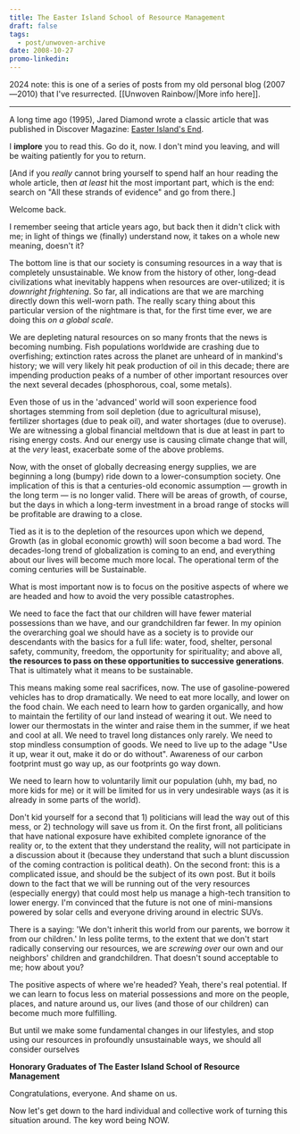 ```yaml
---
title: The Easter Island School of Resource Management
draft: false
tags:
  - post/unwoven-archive
date: 2008-10-27
promo-linkedin:
---
```

2024 note: this is one of a series of posts from my old personal blog (2007—2010) that I've resurrected. [[Unwoven Rainbow/|More info here]].

---

A long time ago (1995), Jared Diamond wrote a classic article that was published in Discover Magazine: [Easter Island's End](http://www.hartford-hwp.com/archives/24/042.html "External link to http://www.hartford-hwp.com/archives/24/042.html").  
  
I **implore** you to read this. Go do it, now. I don't mind you leaving, and will be waiting patiently for you to return.  
  
\[And if you _really_ cannot bring yourself to spend half an hour reading the whole article, then _at least_ hit the most important part, which is the end: search on "All these strands of evidence" and go from there.\]

Welcome back.

I remember seeing that article years ago, but back then it didn't click with me; in light of things we (finally) understand now, it takes on a whole new meaning, doesn't it?  
  
The bottom line is that our society is consuming resources in a way that is completely unsustainable. We know from the history of other, long-dead civilizations what inevitably happens when resources are over-utilized; it is _downright frightening_. So far, all indications are that we are marching directly down this well-worn path. The really scary thing about this particular version of the nightmare is that, for the first time ever, we are doing this _on a global scale_.  
  
We are depleting natural resources on so many fronts that the news is becoming numbing. Fish populations worldwide are crashing due to overfishing; extinction rates across the planet are unheard of in mankind's history; we will very likely hit peak production of oil in this decade; there are impending production peaks of a number of other important resources over the next several decades (phosphorous, coal, some metals).  
  
Even those of us in the 'advanced' world will soon experience food shortages stemming from soil depletion (due to agricultural misuse), fertilizer shortages (due to peak oil), and water shortages (due to overuse). We are witnessing a global financial meltdown that is due at least in part to rising energy costs. And our energy use is causing climate change that will, at the _very_ least, exacerbate some of the above problems.  
  
Now, with the onset of globally decreasing energy supplies, we are beginning a long (bumpy) ride down to a lower-consumption society. One implication of this is that a centuries-old economic assumption — growth in the long term — is no longer valid. There will be areas of growth, of course, but the days in which a long-term investment in a broad range of stocks will be profitable are drawing to a close.  
  
Tied as it is to the depletion of the resources upon which we depend, Growth (as in global economic growth) will soon become a bad word. The decades-long trend of globalization is coming to an end, and everything about our lives will become much more local. The operational term of the coming centuries will be Sustainable.  
  
What is most important now is to focus on the positive aspects of where we are headed and how to avoid the very possible catastrophes.  
  
We need to face the fact that our children will have fewer material possessions than we have, and our grandchildren far fewer. In my opinion the overarching goal we should have as a society is to provide our descendants with the basics for a full life: water, food, shelter, personal safety, community, freedom, the opportunity for spirituality; and above all, **the resources to pass on these opportunities to successive generations**. That is ultimately what it means to be sustainable.  
  
This means making some real sacrifices, now. The use of gasoline-powered vehicles has to drop dramatically. We need to eat more locally, and lower on the food chain. We each need to learn how to garden organically, and how to maintain the fertility of our land instead of wearing it out. We need to lower our thermostats in the winter and raise them in the summer, if we heat and cool at all. We need to travel long distances only rarely. We need to stop mindless consumption of goods. We need to live up to the adage "Use it up, wear it out, make it do or do without". Awareness of our carbon footprint must go way up, as our footprints go way down.  
  
We need to learn how to voluntarily limit our population (uhh, my bad, no more kids for me) or it will be limited for us in very undesirable ways (as it is already in some parts of the world).  
  
Don't kid yourself for a second that 1) politicians will lead the way out of this mess, or 2) technology will save us from it. On the first front, all politicians that have national exposure have exhibited complete ignorance of the reality or, to the extent that they understand the reality, will not participate in a discussion about it (because they understand that such a blunt discussion of the coming contraction is political death). On the second front: this is a complicated issue, and should be the subject of its own post. But it boils down to the fact that we will be running out of the very resources (especially energy) that could most help us manage a high-tech transition to lower energy. I'm convinced that the future is not one of mini-mansions powered by solar cells and everyone driving around in electric SUVs.  
  
There is a saying: 'We don't inherit this world from our parents, we borrow it from our children.' In less polite terms, to the extent that we don't start radically conserving our resources, we are _screwing over_ our own and our neighbors' children and grandchildren. That doesn't sound acceptable to me; how about you?  
  
The positive aspects of where we're headed? Yeah, there's real potential. If we can learn to focus less on material possessions and more on the people, places, and nature around us, our lives (and those of our children) can become much more fulfilling.  
  
But until we make some fundamental changes in our lifestyles, and stop using our resources in profoundly unsustainable ways, we should all consider ourselves  
  
**Honorary Graduates of The Easter Island School of Resource Management**  
  
Congratulations, everyone. And shame on us.  
  
Now let's get down to the hard individual and collective work of turning this situation around. The key word being NOW.